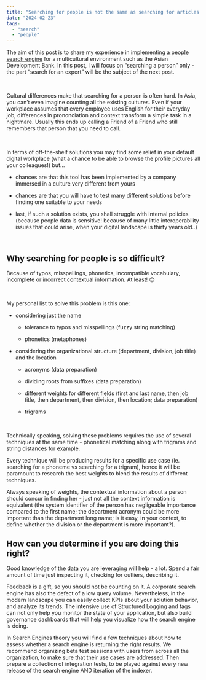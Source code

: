 ```yaml
---
title: "Searching for people is not the same as searching for articles and concepts"
date: "2024-02-23"
tags: 
  - "search"
  - "people"
---
```


The aim of this post is to share my experience in implementing [a people search engine](https://www.youtube.com/watch?v=pgWgT89l-e8&pp=ygUtcGVvcGxlIGZpbmRlciBoYWNrYXRvbiBhc2lhbiBkZXZlbG9wbWVudCBiYW5r) for a multicultural environment such as the Asian Development Bank. In this post, I will focus on “searching a person” only - the part “search for an expert” will be the subject of the next post.

<br/>

Cultural differences make that searching for a person is often hard. In Asia, you can’t even imagine counting all the existing cultures. Even if your workplace assumes that every employee uses English for their everyday job, differences in prononciation and context transform a simple task in a nightmare. Usually this ends up calling a Friend of a Friend who still remembers that person that you need to call.

<br/>

In terms of off-the-shelf solutions you may find some relief in your default digital workplace (what a chance to be able to browse the profile pictures all your colleagues!) but…

- chances are that this tool has been implemented by a company immersed in a culture very different from yours

- chances are that you will have to test many different solutions before finding one suitable to your needs

- last, if such a solution exists, you shall struggle with internal policies (because people data is sensitive! because of many little interoperability issues that could arise, when your digital landscape is thirty years old..)

<br/>

## Why searching for people is so difficult?

Because of typos, misspellings, phonetics, incompatible vocabulary, incomplete or incorrect contextual information. At least! 😊

<br/>

My personal list to solve this problem is this one:

- considering just the name

	- tolerance to typos and misspellings (fuzzy string matching)

	- phonetics (metaphones)

- considering the organizational structure (department, division, job title) and the location

	- acronyms (data preparation)

	- dividing roots from suffixes (data preparation)

	- different weights for different fields (first and last name, then job title, then department, then division, then location; data preparation)

	- trigrams

<br/>

Technically speaking, solving these problems requires the use of several techniques at the same time - phonetical matching along with trigrams and string distances for example.

Every technique will be producing results for a specific use case (ie. searching for a phoneme vs searching for a trigram), hence it will be paramount to research the best weights to blend the results of different techniques.

Always speaking of weights, the contextual information about a person should concur in finding her - just not all the context information is equivalent (the system identifier of the person has negligeable importance compared to the first name; the department acronym could be more important than the department long name; is it easy, in your context, to define whether the division or the department is more important?).

## How can you determine if you are doing this right?

Good knowledge of the data you are leveraging will help - a lot. Spend a fair amount of time just inspecting it, checking for outliers, describing it.

Feedback is a gift, so you should not be counting on it. A corporate search engine has also the defect of a low query volume. Nevertheless, in the modern landscape you can easily collect KPIs about your solution behavior, and analyze its trends. The intensive use of Structured Logging and tags can not only help you monitor the state of your application, but also build governance dashboards that will help you visualize how the search engine is doing.

 In Search Engines theory you will find a few techniques about how to assess whether a search engine is returning the right results. We recommend organizing beta test sessions with users from across all the organization, to make sure that their use cases are addressed. Then prepare a collection of integration tests, to be played against every new release of the search engine AND iteration of the indexer.

